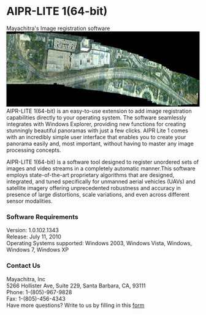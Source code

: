 # AIPR-LITE 1(64-bit)
Mayachitra's Image registration software
![Alt Text](Long-Beach-01-b.gif)
AIPR-LITE 1(64-bit) is an easy-to-use extension to add image registration capabilities directly to your operating system. The software seamlessly integrates with Windows Explorer, providing new functions for creating stunningly beautiful panoramas with just a few clicks. AIPR Lite 1 comes with an incredibly simple user interface that enables you to create your panorama easily and, most important, without having to master any image processing concepts. <br />

AIPR-LITE 1(64-bit) is a software tool designed to register unordered sets of images and video streams in a completely automatic manner.This software employs state-of-the-art proprietary algorithms that are designed, integrated, and tuned specifically for unmanned aerial vehicles (UAVs) and satellite imagery offering unprecedented robustness and accuracy in presence of large distortions, scale variations, and even across different sensor modalities.

### Software Requirements
Version: 1.0.102.1343 <br />
Release: July 11, 2010 <br />
Operating Systems supported: Windows 2003, Windows Vista, Windows, Windows 7, Windows XP

### Contact Us
Mayachitra, Inc <br />
5266 Hollister Ave, Suite 229, Santa Barbara, CA, 93111 <br />
Phone: 1-(805)-967-9828 <br />
Fax: 1-(805)-456-4343 <br />
Have more questions? Write to us by filling in this <a href="https://mayachitra.com/#contact-us">form</a>






